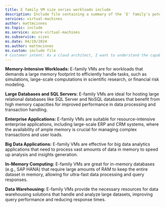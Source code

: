 ```yaml
---
title: E family VM size series workloads include
description: Include file containing a summary of the 'E' family's potential workloads.
services: virtual-machines
author: mattmcinnes
ms.topic: include
ms.service: azure-virtual-machines
ms.subservice: sizes
ms.date: 04/19/2024
ms.author: mattmcinnes
ms.custom: include file
# Customer intent: As a cloud architect, I want to understand the capabilities of E-family VMs, so that I can determine if they meet the memory-intensive workload requirements of our enterprise applications and data processing needs.
---
```

**Memory-Intensive Workloads:** E-family VMs are for workloads that demands a large memory footprint to efficiently handle tasks, such as simulations, large-scale computations in scientific research, or financial risk modeling.

**Large Databases and SQL Servers:** E-family VMs are ideal for hosting large relational databases like SQL Server and NoSQL databases that benefit from high memory capacities for improved performance in data processing and transaction handling.

**Enterprise Applications:** E-family VMs are suitable for resource-intensive enterprise applications, including large-scale ERP and CRM systems, where the availability of ample memory is crucial for managing complex transactions and user loads.

**Big Data Applications:** E-family VMs are effective for big data analytics applications that need to process vast amounts of data in memory to speed up analysis and insights generation.

**In-Memory Computing:** E-family VMs are great for in-memory databases (e.g., SAP HANA) that require large amounts of RAM to keep the entire dataset in memory, allowing for ultra-fast data processing and query responses.

**Data Warehousing:** E-family VMs provide the necessary resources for data warehousing solutions that handle and analyze large datasets, improving query performance and reducing response times.